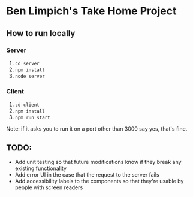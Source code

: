 # Ben Limpich's Take Home Project

## How to run locally

### Server

1. `cd server`
2. `npm install`
3. `node server`

### Client

1. `cd client`
2. `npm install`
3. `npm run start`

Note: if it asks you to run it on a port other than 3000 say yes, that's fine.

## TODO:

- Add unit testing so that future modifications know if they break any existing functionality
- Add error UI in the case that the request to the server fails
- Add accessibility labels to the components so that they're usable by people with screen readers
